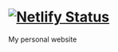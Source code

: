 # [![Netlify Status](https://api.netlify.com/api/v1/badges/47425054-e32a-4ada-96e6-5403651fdea0/deploy-status)](https://app.netlify.com/sites/bipplane/deploys)

My personal website

